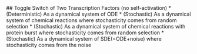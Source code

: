 <a name="title" />
## Toggle Switch of Two Transcription Factors (no self-activation)
* (Deterministic) As a dynamical system of ODE
* (Stochastic) As a dynamical system of chemical reactions where stochasticity comes from random selection
* (Stochastic) As a dynamical system of chemical reactions with protein burst where stochasticity comes from random selection
* (Stochastic) As a dynamical system of SDE(=ODE+noise) where stochasticity comes from the noise
